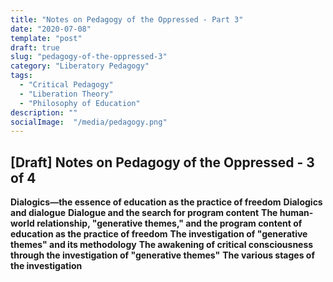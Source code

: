 ```yaml
---
title: "Notes on Pedagogy of the Oppressed - Part 3"
date: "2020-07-08"
template: "post"
draft: true
slug: "pedagogy-of-the-oppressed-3"
category: "Liberatory Pedagogy"
tags:
  - "Critical Pedagogy"
  - "Liberation Theory" 
  - "Philosophy of Education"
description: ""
socialImage:  "/media/pedagogy.png"
---
```


## [Draft] Notes on Pedagogy of the Oppressed -  3 of 4 

**Dialogics—the essence of education as the practice of freedom** 
**Dialogics and dialogue** 
**Dialogue and the search for program content** 
**The human-world relationship, "generative themes," and the program content of education as the practice of freedom** 
**The investigation of "generative themes" and its methodology** 
**The awakening of critical consciousness through the investigation of "generative themes"** 
**The various stages of the investigation**
